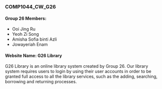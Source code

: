 ### COMP1044_CW_G26
#### Group 26 Members: 
<ul> 
  <li>Ooi Jing Ru</li><li>Yeoh Zi Song</li><li>Amisha Sofia binti Azli</li><li>Jowayeriah Enam</li>
</ul>

#### Website Name: G26 Library

G26 Library is an online library system created by Group 26. Our library system requires users to login by using their user accounts in order to be granted full access to all the library services, such as the adding, searching, borrowing and returning processes. 
